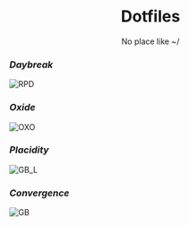 <p align = "center"><h1 align="center">Dotfiles</h1></p>
<p align = "center">No place like ~/</p>


### <i>Daybreak</i>
![RPD](https://github.com/MujtabaAsim/dots/assets/62666332/874d6d32-cead-49d9-90e3-6ad7d83fe347)

### <i>Oxide</i>
![OXO](https://github.com/MujtabaAsim/dots/assets/62666332/86bb8869-d673-4eb3-ba98-1758bbd900d5)

### <i>Placidity</i>
![GB_L](https://github.com/MujtabaAsim/dots/assets/62666332/69129426-2c09-41fe-aa28-7c81f2aeaefd)

### <i>Convergence</i>
![GB](https://github.com/MujtabaAsim/dots/assets/62666332/d0efe387-1a10-4eae-9188-b5bd81df110d)
